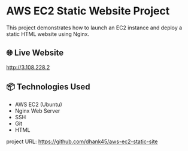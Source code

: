 # AWS EC2 Static Website Project

This project demonstrates how to launch an EC2 instance and deploy a static HTML website using Nginx.

## 🌐 Live Website
http://3.108.228.2

## 📦 Technologies Used
- AWS EC2 (Ubuntu)
- Nginx Web Server
- SSH
- Git
- HTML

 project URL: https://github.com/dhank45/aws-ec2-static-site
